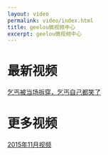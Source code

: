 ```yaml
---
layout: video
permalink: video/index.html
title: geelou微视频中心
excerpt: geelou微视频中心
---
```


# 最新视频 #

[乞丐被当场拆穿，乞丐自己都笑了](/video/20151109.html)

# 更多视频 #
[2015年11月视频](/video/201511.html)